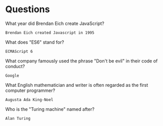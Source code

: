 # Questions

What year did Brendan Eich create JavaScript?

```
Brendan Eich created Javascript in 1995
```

What does "ES6" stand for?

```
ECMAScript 6
```

What company famously used the phrase "Don't be evil" in their code of conduct?

```
Google
```

What English mathematician and writer is often regarded as the first computer programmer?

```
Augusta Ada King-Noel
```

Who is the "Turing machine" named after?

```
Alan Turing
```
